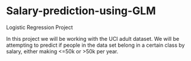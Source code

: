 # Salary-prediction-using-GLM
Logistic Regression Project

In this project we will be working with the UCI adult dataset. We will be attempting to predict if people in the data set belong in a certain class by salary, either making <=50k or >50k per year.
